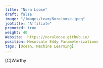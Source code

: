 ```yaml
---
title: "Nora Loose"
draft: false
image: "/images/team/NoraLoose.jpeg"
jobtitle: "Affiliate"
promoted: true
weight: 40
Website:  https://noraloose.github.io/
position: Mesoscale Eddy Parameterizations
tags: [Ocean, Machine Learning]
---
```



[C]Worthy
